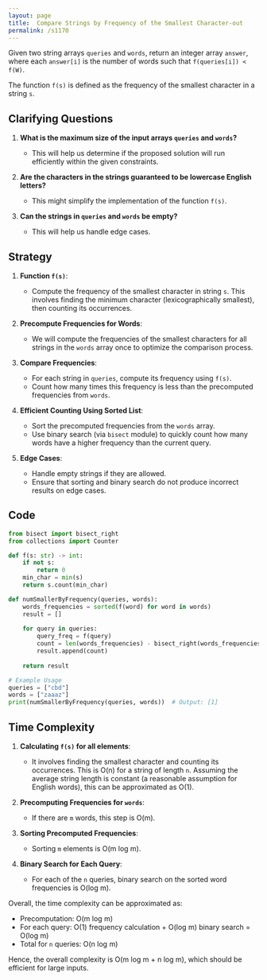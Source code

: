```yaml
---
layout: page
title:  Compare Strings by Frequency of the Smallest Character-out
permalink: /s1170
---
```


Given two string arrays `queries` and `words`, return an integer array `answer`, where each `answer[i]` is the number of words such that `f(queries[i]) < f(W)`.

The function `f(s)` is defined as the frequency of the smallest character in a string `s`.

## Clarifying Questions

1. **What is the maximum size of the input arrays `queries` and `words`?**
    - This will help us determine if the proposed solution will run efficiently within the given constraints.
   
2. **Are the characters in the strings guaranteed to be lowercase English letters?**
    - This might simplify the implementation of the function `f(s)`.

3. **Can the strings in `queries` and `words` be empty?**
    - This will help us handle edge cases.

## Strategy

1. **Function `f(s)`**:
    - Compute the frequency of the smallest character in string `s`. This involves finding the minimum character (lexicographically smallest), then counting its occurrences.

2. **Precompute Frequencies for Words**:
    - We will compute the frequencies of the smallest characters for all strings in the `words` array once to optimize the comparison process.

3. **Compare Frequencies**:
    - For each string in `queries`, compute its frequency using `f(s)`.
    - Count how many times this frequency is less than the precomputed frequencies from `words`.

4. **Efficient Counting Using Sorted List**:
    - Sort the precomputed frequencies from the `words` array.
    - Use binary search (via `bisect` module) to quickly count how many words have a higher frequency than the current query.

5. **Edge Cases**:
    - Handle empty strings if they are allowed.
    - Ensure that sorting and binary search do not produce incorrect results on edge cases.

## Code

```python
from bisect import bisect_right
from collections import Counter

def f(s: str) -> int:
    if not s:
        return 0
    min_char = min(s)
    return s.count(min_char)

def numSmallerByFrequency(queries, words):
    words_frequencies = sorted(f(word) for word in words)
    result = []
    
    for query in queries:
        query_freq = f(query)
        count = len(words_frequencies) - bisect_right(words_frequencies, query_freq)
        result.append(count)
    
    return result

# Example Usage
queries = ["cbd"]
words = ["zaaaz"]
print(numSmallerByFrequency(queries, words))  # Output: [1]
```

## Time Complexity

1. **Calculating `f(s)` for all elements**:
    - It involves finding the smallest character and counting its occurrences. This is O(n) for a string of length `n`. Assuming the average string length is constant (a reasonable assumption for English words), this can be approximated as O(1).

2. **Precomputing Frequencies for `words`**:
    - If there are `m` words, this step is O(m).

3. **Sorting Precomputed Frequencies**:
    - Sorting `m` elements is O(m log m).

4. **Binary Search for Each Query**:
    - For each of the `n` queries, binary search on the sorted word frequencies is O(log m).

Overall, the time complexity can be approximated as:
- Precomputation: O(m log m)
- For each query: O(1) frequency calculation + O(log m) binary search = O(log m)
- Total for `n` queries: O(n log m)

Hence, the overall complexity is O(m log m + n log m), which should be efficient for large inputs.